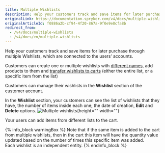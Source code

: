 ```yaml
---
title: Multiple Wishlists
description: Help your customers track and save items for later purchase through multiple Wish Lists, which are connected to the users' accounts.
originalLink: https://documentation.spryker.com/v4/docs/multiple-wishlists
originalArticleId: f0886a2b-cf94-4f20-867a-9f0e9e8cfa8b
redirect_from:
  - /v4/docs/multiple-wishlists
  - /v4/docs/en/multiple-wishlists
---
```


Help your customers track and save items for later purchase through multiple Wishlists, which are connected to the users' accounts.

Customers can create one or multiple wishlists with [different names](/docs/scos/dev/features/202001.0/wishlist/named-wishlists.html), add products to them and [transfer wishlists to carts](/docs/scos/dev/features/202001.0/wishlist/convert-wishlist-to-cart.html) (either the entire list, or a specific item from the list)

Customers can manage their wishlists in the **Wishlist** section of the customer account.

In the **Wishlist** section, your customers can see the list of wishlists that they have, the number of items inside each one, the date of creation, **Edit** and **Delete** options.
![Multiple wishlists](https://spryker.s3.eu-central-1.amazonaws.com/docs/Features/Wishlist/Multiple+Wishlists/multiple_wishlists.gif){height="" width=""}

Your users can add items from different lists to the cart.

{% info_block warningBox %}
Note that if the same item is added to the cart from multiple wishlists, then in the cart this item will have the quantity value updated based on the number of times this specific item was added.<br>Each wishlist is an independent entity.
{% endinfo_block %}

